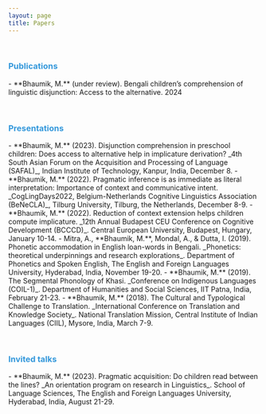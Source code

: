 ```yaml
---
layout: page
title: Papers
---
```


 &nbsp;  
 
<h3> <span style="color: #3498DB ;">Publications </span> </h3> 
- **Bhaumik, M.** (under review). Bengali children’s comprehension of linguistic disjunction: Access to the alternative. 2024  


 &nbsp;    

<h3> <span style="color: #3498DB ;">Presentations </span> </h3> 
- **Bhaumik, M.** (2023). Disjunction comprehension in preschool children: Does access to alternative help in implicature derivation? _4th South Asian Forum on the Acquisition and Processing of Language (SAFAL)_, Indian Institute of Technology, Kanpur, India, December 8.  
- **Bhaumik, M.** (2022). Pragmatic inference is as immediate as literal interpretation: Importance of context and communicative intent. _CogLingDays2022, Belgium-Netherlands Cognitive Linguistics Association (BeNeCLA)_, Tilburg University, Tilburg, the Netherlands, December 8-9.   
- **Bhaumik, M.** (2022). Reduction of context extension helps children compute implicature. _12th Annual Budapest CEU Conference on Cognitive Development (BCCCD)_. Central European University, Budapest, Hungary, January 10-14.  
- Mitra, A., **Bhaumik, M.**, Mondal, A., & Dutta, I. (2019). Phonetic accommodation in English loan-words in Bengali. _Phonetics: theoretical underpinnings and research explorations_. Department of Phonetics and Spoken English, The English and Foreign Languages University, Hyderabad, India, November 19-20.
- **Bhaumik, M.** (2019). The Segmental Phonology of Khasi. _Conference on Indigenous Languages (COIL-1)_. Department of Humanities and Social Sciences, IIT Patna, India, February 21-23. 
- **Bhaumik, M.** (2018). The Cultural and Typological Challenge to Translation. _International Conference on Translation and Knowledge Society_. National Translation Mission, Central Institute of Indian Languages (CIIL), Mysore, India, March 7-9. 


 &nbsp;    

<h3> <span style="color: #3498DB ;">Invited talks </span> </h3> 
- **Bhaumik, M.** (2023). Pragmatic acquisition: Do children read between the lines? _An orientation program on research in Linguistics_. School of Language Sciences, The English and Foreign Languages University, Hyderabad, India, August 21-29.



 &nbsp;    
